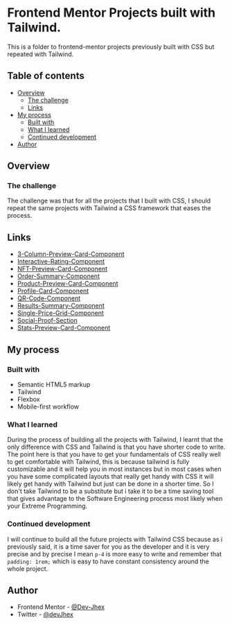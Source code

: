 # Frontend Mentor Projects built with Tailwind.

This is a folder to frontend-mentor projects previously built with CSS but repeated with Tailwind.

## Table of contents

- [Overview](#overview)
  - [The challenge](#the-challenge)
  - [Links](#links)
- [My process](#my-process)
  - [Built with](#built-with)
  - [What I learned](#what-i-learned)
  - [Continued development](#continued-development)
- [Author](#author)



## Overview

### The challenge
The challenge was that for all the projects that I built with CSS, I should repeat the same projects with Tailwind a CSS framework that eases the process.

## Links
- [3-Column-Preview-Card-Component](https://devjhex-3-column-preview-card.netlify.app/)
- [Interactive-Rating-Component](https://devjhex-interactive-rating.netlify.app/)
- [NFT-Preview-Card-Component](https://devjhex-nft-card.netlify.app/)
- [Order-Summary-Component](https://devjhex-order-summary.netlify.app/)
- [Product-Preview-Card-Component](https://devjhex-product-component.netlify.app/)
- [Profile-Card-Component](https://devjhex-profile-component.netlify.app/)
- [QR-Code-Component](https://devjhex-qr-component.netlify.app/)
- [Results-Summary-Component](https://devjhex-results-summary.netlify.app/)
- [Single-Price-Grid-Component](https://devjhex-single-price-grid.netlify.app/)
- [Social-Proof-Section](https://devjhex-social-proof-section.netlify.app/)
- [Stats-Preview-Card-Component](https://devjhex-social-proof-section.netlify.app/)

## My process

### Built with

- Semantic HTML5 markup
- Tailwind
- Flexbox
- Mobile-first workflow

### What I learned
During the process of building all the projects with Tailwind, I learnt that the only difference with CSS and Tailwind is that you have shorter code to write. The point here is that you have to get your fundamentals of CSS really well to get comfortable with Tailwind, this is because tailwind is fully customizable and it will help you in most instances but in most cases when you have some complicated layouts that really get handy with CSS it will likely get handy with Tailwind but just can be done in a shorter time. So I don't take Tailwind to be a substitute but i take it to be a time saving tool that gives advantage to the Software Engineering process most likely when your Extreme Programming.

### Continued development
I will continue to  build all the future projects with Tailwind CSS because as i previously said, it is a time saver for you as the developer and it is very precise and by precise I mean ```p-4``` is more easy to write and remember that ```padding: 1rem;``` which is easy to have constant consistency around the whole project.


## Author

- Frontend Mentor - [@Dev-Jhex](https://www.frontendmentor.io/profile/Dev-Jhex)
- Twitter - [@devJhex](https://www.twitter.com/devJhex)


